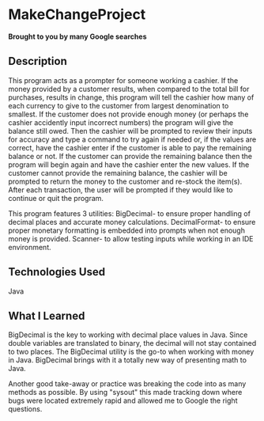 # MakeChangeProject
**Brought to you by many Google searches**
## Description
This program acts as a prompter for someone working a cashier. If the money provided by a customer results, when compared to the total bill for purchases, results in change, this program will tell the cashier how many of each currency to give to the customer from largest denomination to smallest. If the customer does not provide enough money (or perhaps the cashier accidently input incorrect numbers) the program will give the balance still owed. Then the cashier will be prompted to review their inputs for accuracy and type a command to try again if needed or, if the values are correct, have the cashier enter if the customer is able to pay the remaining balance or not. If the customer can provide the remaining balance then the program will begin again and have the cashier enter the new values. If the customer cannot provide the remaining balance, the cashier will be prompted to return the money to the customer and re-stock the item(s). After each transaction, the user will be prompted if they would like to continue or quit the program. 

This program features 3 utilities:
BigDecimal- to ensure proper handling of decimal places and accurate money calculations.
DecimalFormat- to ensure proper monetary formatting is embedded into prompts when not enough money is provided.
Scanner- to allow testing inputs while working in an IDE environment.
## Technologies Used
 Java
## What I Learned
BigDecimal is the key to working with decimal place values in Java. Since double variables are translated to binary, the decimal will not stay contained to two places. The BigDecimal utility is the go-to when working with money in Java. BigDecimal brings with it a totally new way of presenting math to Java. 

Another good take-away or practice was breaking the code into as many methods as possible. By using "sysout" this made tracking down where bugs were located extremely rapid and allowed me to Google the right questions.  
